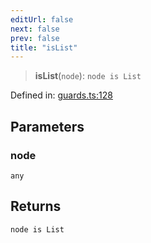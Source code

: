 ```yaml
---
editUrl: false
next: false
prev: false
title: "isList"
---
```


> **isList**(`node`): `node is List`

Defined in: [guards.ts:128](https://github.com/rcs-agents/rcs-lang/blob/68cb652ba691370490e2f22c44219c82067584e3/packages/ast/src/guards.ts#L128)

## Parameters

### node

`any`

## Returns

`node is List`

